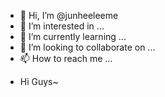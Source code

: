 - 👋 Hi, I’m @junheeleeme
- 👀 I’m interested in ...
- 🌱 I’m currently learning ...
- 💞️ I’m looking to collaborate on ...
- 📫 How to reach me ...

<!---
junheeleeme/junheeleeme is a ✨ special ✨ repository because its `README.md` (this file) appears on your GitHub profile.
You can click the Preview link to take a look at your changes.
--->

* Hi Guys~

